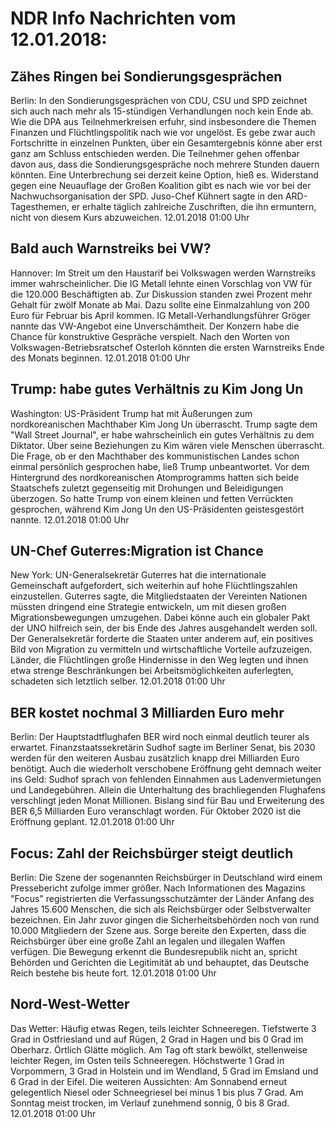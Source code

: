 # NDR Info Nachrichten vom 12.01.2018:


## Zähes Ringen bei Sondierungsgesprächen
Berlin: In den Sondierungsgesprächen von CDU, CSU und SPD zeichnet sich auch nach mehr als 15-stündigen Verhandlungen noch kein Ende ab. Wie die DPA aus Teilnehmerkreisen erfuhr, sind insbesondere die Themen Finanzen und Flüchtlingspolitik nach wie vor ungelöst. Es gebe zwar auch Fortschritte in einzelnen Punkten, über ein Gesamtergebnis könne aber erst ganz am Schluss entschieden werden. Die Teilnehmer gehen offenbar davon aus, dass die Sondierungsgespräche noch mehrere Stunden dauern könnten. Eine Unterbrechung sei derzeit keine Option, hieß es. Widerstand gegen eine Neuauflage der Großen Koalition gibt es nach wie vor bei der Nachwuchsorganisation der SPD. Juso-Chef Kühnert sagte in den ARD-Tagesthemen, er erhalte täglich zahlreiche Zuschriften, die ihn ermuntern, nicht von diesem Kurs abzuweichen. 12.01.2018 01:00 Uhr 

## Bald auch Warnstreiks bei VW?
Hannover: Im Streit um den Haustarif bei Volkswagen werden Warnstreiks immer wahrscheinlicher. Die IG Metall lehnte einen Vorschlag von VW für die 120.000 Beschäftigten ab. Zur Diskussion standen zwei Prozent mehr Gehalt für zwölf Monate ab Mai. Dazu sollte eine Einmalzahlung von 200 Euro für Februar bis April kommen. IG Metall-Verhandlungsführer Gröger nannte das VW-Angebot eine Unverschämtheit. Der Konzern habe die Chance für konstruktive Gespräche verspielt. Nach den Worten von Volkswagen-Betriebsratschef Osterloh könnten die ersten Warnstreiks Ende des Monats beginnen. 12.01.2018 01:00 Uhr 

## Trump: habe gutes Verhältnis zu Kim Jong Un
Washington: US-Präsident Trump hat mit Äußerungen zum nordkoreanischen Machthaber Kim Jong Un überrascht. Trump sagte dem "Wall Street Journal", er habe wahrscheinlich ein gutes Verhältnis zu dem Diktator. Über seine Beziehungen zu Kim wären viele Menschen überrascht. Die Frage, ob er den Machthaber des kommunistischen Landes schon einmal persönlich gesprochen habe, ließ Trump unbeantwortet. Vor dem Hintergrund des nordkoreanischen Atomprogramms hatten sich beide Staatschefs zuletzt gegenseitig mit Drohungen und Beleidigungen überzogen. So hatte Trump von einem kleinen und fetten Verrückten gesprochen, während Kim Jong Un den US-Präsidenten geistesgestört nannte. 12.01.2018 01:00 Uhr 

## UN-Chef Guterres:Migration ist Chance
New York: 	UN-Generalsekretär Guterres hat die internationale Gemeinschaft aufgefordert, sich weiterhin auf hohe Flüchtlingszahlen einzustellen. Guterres sagte, die Mitgliedstaaten der Vereinten Nationen müssten dringend eine Strategie entwickeln, um mit diesen großen Migrationsbewegungen umzugehen. Dabei könne auch ein globaler Pakt der UNO hilfreich sein, der bis Ende des Jahres ausgehandelt werden soll. Der Generalsekretär forderte die Staaten unter anderem auf, ein positives Bild von Migration zu vermitteln und wirtschaftliche Vorteile aufzuzeigen. Länder, die Flüchtlingen große Hindernisse in den Weg legten und ihnen etwa strenge Beschränkungen bei Arbeitsmöglichkeiten auferlegten, schadeten sich letztlich selber. 12.01.2018 01:00 Uhr 

## BER kostet nochmal 3 Milliarden Euro mehr
Berlin: Der Hauptstadtflughafen BER wird noch einmal deutlich teurer als erwartet. Finanzstaatssekretärin Sudhof sagte im Berliner Senat, bis 2030 werden für den weiteren Ausbau zusätzlich knapp drei Milliarden Euro benötigt. Auch die wiederholt verschobene Eröffnung geht demnach weiter ins Geld: Sudhof sprach von fehlenden Einnahmen aus Ladenvermietungen und Landegebühren. Allein die Unterhaltung des brachliegenden Flughafens verschlingt jeden Monat Millionen. Bislang sind für Bau und Erweiterung des BER 6,5 Milliarden Euro veranschlagt worden. Für Oktober 2020 ist die Eröffnung geplant. 12.01.2018 01:00 Uhr 

## Focus: Zahl der Reichsbürger steigt deutlich
Berlin: Die Szene der sogenannten Reichsbürger in Deutschland wird einem Pressebericht zufolge immer größer. Nach Informationen des Magazins "Focus" registrierten die Verfassungsschutzämter der Länder Anfang des Jahres 15.600 Menschen, die sich als Reichsbürger oder Selbstverwalter bezeichnen. Ein Jahr zuvor gingen die Sicherheitsbehörden noch von rund 10.000 Mitgliedern der Szene aus. Sorge bereite den Experten, dass die Reichsbürger über eine große Zahl an legalen und illegalen Waffen verfügen. Die Bewegung erkennt die Bundesrepublik nicht an, spricht Behörden und Gerichten die Legitimität ab und behauptet, das Deutsche Reich bestehe bis heute fort. 12.01.2018 01:00 Uhr 

## Nord-West-Wetter
Das Wetter:
Häufig etwas Regen, teils leichter Schneeregen. Tiefstwerte 3 Grad in Ostfriesland und auf Rügen, 2 Grad in Hagen und bis 0 Grad im Oberharz. Örtlich Glätte möglich. Am Tag oft stark bewölkt, stellenweise leichter Regen, im Osten teils Schneeregen. Höchstwerte 1 Grad in Vorpommern, 3 Grad in Holstein und im Wendland, 5 Grad im Emsland und 6 Grad in der Eifel. Die weiteren Aussichten: Am Sonnabend erneut gelegentlich Niesel oder Schneegriesel bei minus 1 bis plus 7 Grad. Am Sonntag meist trocken, im Verlauf zunehmend sonnig, 0 bis 8 Grad. 12.01.2018 01:00 Uhr 
